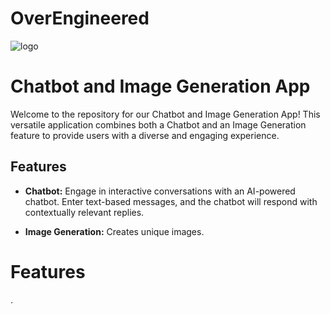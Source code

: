 # OverEngineered


![logo](https://github.com/yellurividyendra/OverEngineered/assets/124505605/e945daac-3105-4dbb-8d07-38ecafe5bca8)
#                               Chatbot and Image Generation App

Welcome to the repository for our Chatbot and Image Generation App! This versatile application combines both a Chatbot and an Image Generation feature to provide users with a diverse and engaging experience.
## Features

- **Chatbot:** Engage in interactive conversations with an AI-powered chatbot. Enter text-based messages, and the chatbot will respond with contextually relevant replies.

- **Image Generation:** Creates unique images.

# Features
. 

